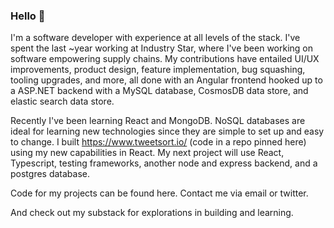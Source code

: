 ### Hello 👋

I'm a software developer with experience at all levels of the stack. I've spent the last ~year working at Industry Star, where I've been working on software empowering supply chains. My contributions have entailed UI/UX improvements, product design, feature implementation, bug squashing, tooling upgrades, and more, all done with an Angular frontend hooked up to a ASP.NET backend with a MySQL database, CosmosDB data store, and elastic search data store.

Recently I've been learning React and MongoDB. NoSQL databases are ideal for learning new technologies since they are simple to set up and easy to change. I built https://www.tweetsort.io/ (code in a repo pinned here) using my new capabilities in React. My next project will use React, Typescript, testing frameworks, another node and express backend, and a postgres database.

Code for my projects can be found here. Contact me via email or twitter.

And check out my substack for explorations in building and learning.

<!--
**averywlittle/averywlittle** is a ✨ _special_ ✨ repository because its `README.md` (this file) appears on your GitHub profile.

Here are some ideas to get you started:

- 🔭 I’m currently working on ...
- 🌱 I’m currently learning ...
- 👯 I’m looking to collaborate on ...
- 🤔 I’m looking for help with ...
- 💬 Ask me about ...
- 📫 How to reach me: ...
- 😄 Pronouns: ...
- ⚡ Fun fact: ...
-->
